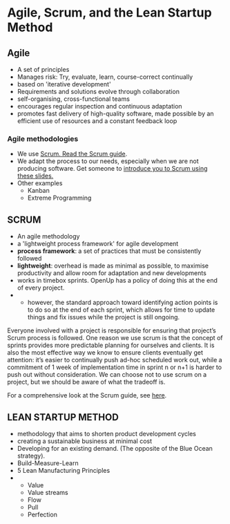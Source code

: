# Agile, Scrum, and the Lean Startup Method

## Agile

* A set of principles
* Manages risk: Try, evaluate, learn, course-correct continually
* based on 'iterative development'
* Requirements and solutions evolve through collaboration
* self-organising, cross-functional teams
* encourages regular inspection and continuous adaptation
* promotes fast delivery of high-quality software, made possible by an efficient use of resources and a constant feedback loop

### Agile methodologies

* We use [Scrum. Read the Scrum guide](http://www.scrumguides.org/docs/scrumguide/v2017/2017-Scrum-Guide-US.pdf#zoom=100). 
* We adapt the process to our needs, especially when we are not producing software. Get someone to [introduce you to Scrum using these slides.](https://www.slideshare.net/arriellemali/scrum-101-introduction-to-scrum) 
* Other examples
  * Kanban
  * Extreme Programming



## SCRUM

* An agile methodology
* a 'lightweight process framework' for agile development
* **process framework**: a set of practices that must be consistently followed
* **lightweight**: overhead is made as minimal as possible, to maximise productivity and allow room for adaptation and new developments
* works in timebox sprints. OpenUp has a policy of doing this at the end of every project.
* * however, the standard approach toward identifying action points is to do so at the end of each sprint, which allows for time to update things and fix issues while the project is still ongoing. 

Everyone involved with a project is responsible for ensuring that project’s Scrum process is followed. One reason we use scrum is that the concept of sprints provides more predictable planning for ourselves and clients. It is also the most effective way we know to ensure clients eventually get attention: it’s easier to continually push ad-hoc scheduled work out, while a commitment of 1 week of implementation time in sprint n or n+1 is harder to push out without consideration. We can choose not to use scrum on a project, but we should be aware of what the tradeoff is.

For a comprehensive look at the Scrum guide, see [here](https://www.scrumguides.org/docs/scrumguide/v2017/2017-Scrum-Guide-US.pdf#zoom=100). 



## LEAN STARTUP METHOD

* methodology that aims to shorten product development cycles 
* creating a sustainable business at minimal cost
* Developing for an existing demand. \(The opposite of the Blue Ocean strategy\). 
* Build-Measure-Learn
* 5 Lean Manufacturing Principles
* * Value
  * Value streams
  * Flow
  * Pull 
  * Perfection





